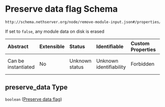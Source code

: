 # Preserve data flag Schema

```txt
http://schema.nethserver.org/node/remove-module-input.json#/properties/preserve_data
```

If set to `false`, any module data on disk is erased

| Abstract            | Extensible | Status         | Identifiable            | Custom Properties | Additional Properties | Access Restrictions | Defined In                                                                        |
| :------------------ | :--------- | :------------- | :---------------------- | :---------------- | :-------------------- | :------------------ | :-------------------------------------------------------------------------------- |
| Can be instantiated | No         | Unknown status | Unknown identifiability | Forbidden         | Allowed               | none                | [remove-module-input.json*](node/remove-module-input.json "open original schema") |

## preserve_data Type

`boolean` ([Preserve data flag](remove-module-input-properties-preserve-data-flag.md))
